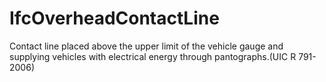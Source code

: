 IfcOverheadContactLine
======================
Contact line placed above the upper limit of the vehicle gauge and supplying
vehicles with electrical energy through pantographs.(UIC R 791-2006)



